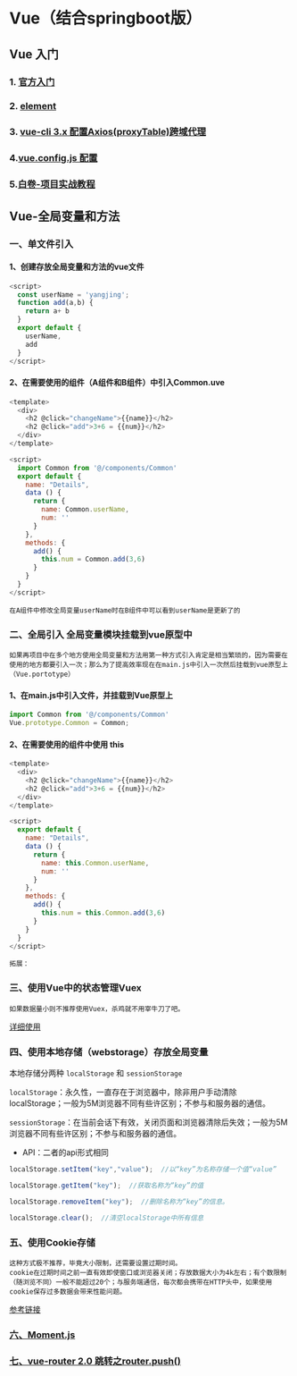# Vue（结合springboot版）

## Vue 入门

### 1. [官方入门](https://cn.vuejs.org/)

### 2. [element](https://element.eleme.cn/#/zh-CN/component/carousel)

### 3. [vue-cli 3.x 配置Axios(proxyTable)跨域代理](https://www.cnblogs.com/focusoldman/p/10281293.html)

### 4.[vue.config.js 配置](https://www.jianshu.com/p/b358a91bdf2d)

### 5.[白卷-项目实战教程](https://blog.csdn.net/Neuf_Soleil/article/details/88925013)

## Vue-全局变量和方法

### 一、单文件引入

#### 1、创建存放全局变量和方法的vue文件

```js
<script>
  const userName = 'yangjing';
  function add(a,b) {
    return a+ b
  }
  export default {
    userName,
    add
  }
</script>
```

#### 2、在需要使用的组件（A组件和B组件）中引入Common.uve

```js
<template>
  <div>
    <h2 @click="changeName">{{name}}</h2>
    <h2 @click="add">3+6 = {{num}}</h2>
  </div>
</template>

<script>
  import Common from '@/components/Common'
  export default {
    name: "Details",
    data () {
      return {
        name: Common.userName,
        num: ''
      }
    },
    methods: {
      add() {
        this.num = Common.add(3,6)
      }
    }
  }
</script>
```

```t
在A组件中修改全局变量userName时在B组件中可以看到userName是更新了的
```

### 二、全局引入 全局变量模块挂载到vue原型中

```t
如果再项目中在多个地方使用全局变量和方法用第一种方式引入肯定是相当繁琐的，因为需要在使用的地方都要引入一次；那么为了提高效率现在在main.js中引入一次然后挂载到vue原型上（Vue.portotype）
```

#### 1、在main.js中引入文件，并挂载到Vue原型上

```js
import Common from '@/components/Common'
Vue.prototype.Common = Common;
```

#### 2、在需要使用的组件中使用 this

```js
<template>
  <div>
    <h2 @click="changeName">{{name}}</h2>
    <h2 @click="add">3+6 = {{num}}</h2>
  </div>
</template>

<script>
  export default {
    name: "Details",
    data () {
      return {
        name: this.Common.userName,
        num: ''
      }
    },
    methods: {
      add() {
        this.num = this.Common.add(3,6)
      }
    }
  }
</script>
```

``拓展：``

### 三、使用Vue中的状态管理Vuex

```t
如果数据量小则不推荐使用Vuex，杀鸡就不用宰牛刀了吧。
```

[详细使用](https://www.cnblogs.com/yangchin9/p/11003791.html)

### 四、使用本地存储（webstorage）存放全局变量

本地存储分两种 ``localStorage`` 和 ``sessionStorage``

``localStorage``：永久性，一直存在于浏览器中，除非用户手动清除localStorage；一般为5M浏览器不同有些许区别；不参与和服务器的通信。

``sessionStorage``：在当前会话下有效，关闭页面和浏览器清除后失效；一般为5M浏览器不同有些许区别；不参与和服务器的通信。

* API：二者的api形式相同

```js
localStorage.setItem("key","value");  //以“key”为名称存储一个值“value”

localStorage.getItem("key");  //获取名称为“key”的值

localStorage.removeItem("key");  //删除名称为“key”的信息。

localStorage.clear();  ​//清空localStorage中所有信息
```

### 五、使用Cookie存储

```t
这种方式极不推荐，毕竟大小限制，还需要设置过期时间。
cookie在过期时间之前一直有效即使窗口或浏览器关闭；存放数据大小为4k左右；有个数限制（随浏览不同）一般不能超过20个；与服务端通信，每次都会携带在HTTP头中，如果使用cookie保存过多数据会带来性能问题。
```

[参考链接](https://www.cnblogs.com/yangchin9/p/11002636.html)

### [六、Moment.js](http://momentjs.cn/)

### [七、vue-router 2.0 跳转之router.push()](https://www.cnblogs.com/nongzihong/p/10281584.html)
